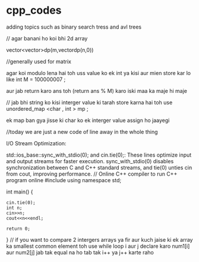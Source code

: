 # cpp_codes
adding topics such as binary search tress and avl trees

// agar banani ho koi bhi 2d array 

vector<vector<int>>dp(m,vector<int>dp(n,0)) 

//generally used for matrix

agar koi modulo lena hai toh uss value ko ek int ya kisi aur mien store kar lo
like int M = 100000007 ; 

aur jab return karo ans toh (return ans % M) karo iski maa ka maje hi maje

// jab bhi string ko kisi interger value ki tarah store karna hai 
toh use unordered_map <char , int > mp ; 

ek map ban gya jisse ki char ko ek interger value assign ho jaayegi 

//today we are just a new code of line away in the whole thing

I/O Stream Optimization:

std::ios_base::sync_with_stdio(0); and cin.tie(0);: These lines optimize input and output streams for faster execution. sync_with_stdio(0) disables synchronization between C and C++ standard streams, and tie(0) unties cin from cout, improving performance.
// Online C++ compiler to run C++ program online
#include <iostream>
using namespace std;

int main() {
    
    cin.tie(0);
    int n;
    cin>>n;
    cout<<n<<endl;

    return 0;
}
// if you want to compare 2 intergers arrays ya fir aur kuch jaise ki ek array ka smallest common element 
toh use while loop i aur j declare karo num1[i] aur num2[j] jab tak equal na ho tab tak i++ ya j++ karte raho



